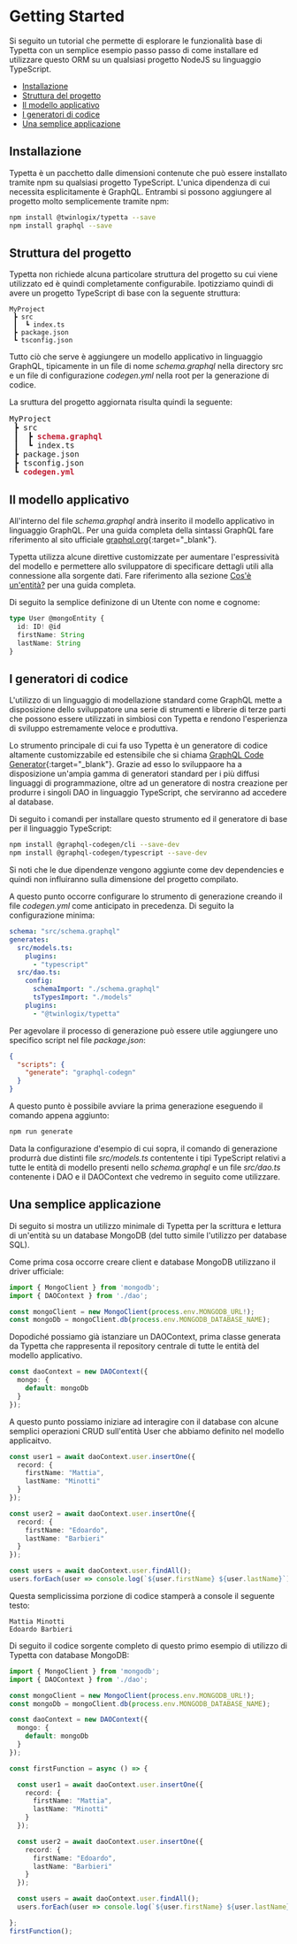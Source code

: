 # Getting Started

Si seguito un tutorial che permette di esplorare le funzionalità base di Typetta con un semplice esempio passo passo di come installare ed utilizzare questo ORM su un qualsiasi progetto NodeJS su linguaggio TypeScript.

  - [Installazione](#installazione)
  - [Struttura del progetto](#struttura-del-progetto)
  - [Il modello applicativo](#il-modello-applicativo)
  - [I generatori di codice](#i-generatori-di-codice)
  - [Una semplice applicazione](#una-semplice-applicazione)

## Installazione

Typetta è un pacchetto dalle dimensioni contenute che può essere installato tramite npm su qualsiasi progetto TypeScript. L'unica dipendenza di cui necessita esplicitamente è GraphQL. Entrambi si possono aggiungere al progetto molto semplicemente tramite npm:
```bash
npm install @twinlogix/typetta --save
npm install graphql --save
```

## Struttura del progetto

Typetta non richiede alcuna particolare struttura del progetto su cui viene utilizzato ed è quindi completamente configurabile. Ipotizziamo quindi di avere un progetto TypeScript di base con la seguente struttura:
```
MyProject
 ┣ src
 ┃  ┗ index.ts 
 ┣ package.json
 ┗ tsconfig.json
```

Tutto ciò che serve è aggiungere un modello applicativo in linguaggio GraphQL, tipicamente in un file di nome *schema.graphql* nella directory src e un file di configurazione *codegen.yml* nella root per la generazione di codice. 

La sruttura del progetto aggiornata risulta quindi la seguente:
<pre>
MyProject
 ┣ src
 ┃  ┣ <b style="color: #bf1c31;">schema.graphql</b>
 ┃  ┗ index.ts 
 ┣ package.json
 ┣ tsconfig.json
 ┗ <b style="color: #bf1c31;">codegen.yml</b>
</pre>

## Il modello applicativo

All'interno del file *schema.graphql* andrà inserito il modello applicativo in linguaggio GraphQL. Per una guida completa della sintassi GraphQL fare riferimento al sito ufficiale [graphql.org](https://graphql.org/learn/){:target="_blank"}.

Typetta utilizza alcune direttive customizzate per aumentare l'espressività del modello e permettere allo sviluppatore di specificare dettagli utili alla connessione alla sorgente dati. Fare riferimento alla sezione [Cos'è un'entità?](../entities/basic-entities) per una guida completa.

Di seguito la semplice definizone di un Utente con nome e cognome:
```typescript
type User @mongoEntity {
  id: ID! @id
  firstName: String
  lastName: String
}
```

## I generatori di codice

L'utilizzo di un linguaggio di modellazione standard come GraphQL mette a disposizione dello sviluppatore una serie di strumenti e librerie di terze parti che possono essere utilizzati in simbiosi con Typetta e rendono l'esperienza di sviluppo estremamente veloce e produttiva.

Lo strumento principale di cui fa uso Typetta è un generatore di codice altamente customizzabile ed estensibile che si chiama [GraphQL Code Generator](https://www.graphql-code-generator.com){:target="_blank"}. Grazie ad esso lo sviluppaore ha a disposizione un'ampia gamma di generatori standard per i più diffusi linguaggi di programmazione, oltre ad un generatore di nostra creazione per produrre i singoli DAO in linguaggio TypeScript, che serviranno ad accedere al database.

Di seguito i comandi per installare questo strumento ed il generatore di base per il linguaggio TypeScript:
```bash
npm install @graphql-codegen/cli --save-dev
npm install @graphql-codegen/typescript --save-dev
```
Si noti che le due dipendenze vengono aggiunte come dev dependencies e quindi non influiranno sulla dimensione del progetto compilato.

A questo punto occorre configurare lo strumento di generazione creando il file *codegen.yml* come anticipato in precedenza. Di seguito la configurazione minima:

```yaml
schema: "src/schema.graphql"
generates:
  src/models.ts:
    plugins:
      - "typescript"
  src/dao.ts:
    config:
      schemaImport: "./schema.graphql"
      tsTypesImport: "./models"
    plugins:
      - "@twinlogix/typetta"

```

Per agevolare il processo di generazione può essere utile aggiungere uno specifico script nel file *package.json*:
```json
{
  "scripts": {
    "generate": "graphql-codegn"
  }
}
```

A questo punto è possibile avviare la prima generazione eseguendo il comando appena aggiunto:

```bash
npm run generate
```

Data la configurazione d'esempio di cui sopra, il comando di generazione produrrà due distinti file *src/models.ts* contentente i tipi TypeScript relativi a tutte le entità di modello presenti nello *schema.graphql* e un file *src/dao.ts* contenente i DAO e il DAOContext che vedremo in seguito come utilizzare.

## Una semplice applicazione

Di seguito si mostra un utilizzo minimale di Typetta per la scrittura e lettura di un'entità su un database MongoDB (del tutto simile l'utilizzo per database SQL). 

Come prima cosa occorre creare client e database MongoDB utilizzano il driver ufficiale:

```typescript
import { MongoClient } from 'mongodb';
import { DAOContext } from './dao';

const mongoClient = new MongoClient(process.env.MONGODB_URL!);
const mongoDb = mongoClient.db(process.env.MONGODB_DATABASE_NAME);
```

Dopodiché possiamo già istanziare un DAOContext, prima classe generata da Typetta che rappresenta il repository centrale di tutte le entità del modello applicativo.

```typescript
const daoContext = new DAOContext({
  mongo: {
    default: mongoDb
  }
});
```

A questo punto possiamo iniziare ad interagire con il database con alcune semplici operazioni CRUD sull'entità User che abbiamo definito nel modello applicaitvo.

```typescript
const user1 = await daoContext.user.insertOne({
  record: {
    firstName: "Mattia",
    lastName: "Minotti"
  }
});

const user2 = await daoContext.user.insertOne({
  record: {
    firstName: "Edoardo",
    lastName: "Barbieri"
  }
});

const users = await daoContext.user.findAll();
users.forEach(user => console.log(`${user.firstName} ${user.lastName}`));
```

Questa semplicissima porzione di codice stamperà a console il seguente testo:
```
Mattia Minotti
Edoardo Barbieri
```

Di seguito il codice sorgente completo di questo primo esempio di utilizzo di Typetta con database MongoDB:

```typescript
import { MongoClient } from 'mongodb';
import { DAOContext } from './dao';

const mongoClient = new MongoClient(process.env.MONGODB_URL!);
const mongoDb = mongoClient.db(process.env.MONGODB_DATABASE_NAME);

const daoContext = new DAOContext({
  mongo: {
    default: mongoDb
  }
});

const firstFunction = async () => {

  const user1 = await daoContext.user.insertOne({
    record: {
      firstName: "Mattia",
      lastName: "Minotti"
    }
  });

  const user2 = await daoContext.user.insertOne({
    record: {
      firstName: "Edoardo",
      lastName: "Barbieri"
    }
  });

  const users = await daoContext.user.findAll();
  users.forEach(user => console.log(`${user.firstName} ${user.lastName}`));

};
firstFunction();
```
